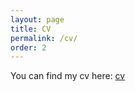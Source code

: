 ```yaml
---
layout: page
title: CV
permalink: /cv/
order: 2
---
```


You can find my cv here: [cv](/assets/orr_cv.pdf)